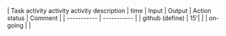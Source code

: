 
| Task activity activity activity description |	time |	Input |	Output	| Action status |	Comment |
| ----------- | ----------- |
| github (define) |  15'| | | on-going | |

